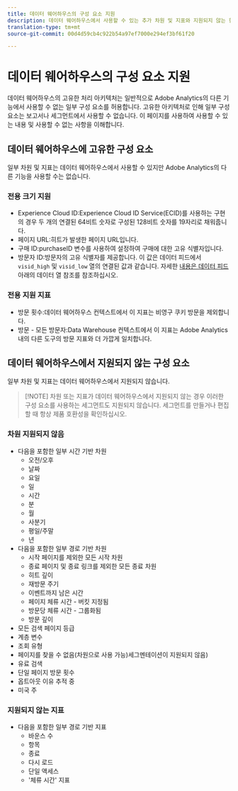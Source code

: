 ```yaml
---
title: 데이터 웨어하우스의 구성 요소 지원
description: 데이터 웨어하우스에서 사용할 수 있는 추가 차원 및 지표와 지원되지 않는 항목을 알아봅니다.
translation-type: tm+mt
source-git-commit: 00d4d59cb4c922b54a97ef7000e294ef3bf61f20

---
```



# 데이터 웨어하우스의 구성 요소 지원

데이터 웨어하우스의 고유한 처리 아키텍처는 일반적으로 Adobe Analytics의 다른 기능에서 사용할 수 없는 일부 구성 요소를 허용합니다. 고유한 아키텍처로 인해 일부 구성 요소는 보고서나 세그먼트에서 사용할 수 없습니다. 이 페이지를 사용하여 사용할 수 있는 내용 및 사용할 수 없는 사항을 이해합니다.

## 데이터 웨어하우스에 고유한 구성 요소

일부 차원 및 지표는 데이터 웨어하우스에서 사용할 수 있지만 Adobe Analytics의 다른 기능을 사용할 수는 없습니다.

### 전용 크기 지원

* Experience Cloud ID:Experience Cloud ID Service(ECID)를 사용하는 구현의 경우 두 개의 연결된 64비트 숫자로 구성된 128비트 숫자를 19자리로 채워줍니다.
* 페이지 URL:히트가 발생한 페이지 URL입니다.
* 구매 ID:purchaseID 변수를 사용하여 설정하여 구매에 대한 고유 식별자입니다.
* 방문자 ID:방문자의 고유 식별자를 제공합니다. 이 값은 데이터 피드에서 `visid_high` 및 `visid_low` 열의 연결된 값과 같습니다. 자세한 [내용은 데이터 피드](../analytics-data-feed/c-df-contents/datafeeds-reference.md) 아래의 데이터 열 참조를 참조하십시오.

### 전용 지원 지표

* 방문 횟수:데이터 웨어하우스 컨텍스트에서 이 지표는 비영구 쿠키 방문을 제외합니다.
* 방문 - 모든 방문자:Data Warehouse 컨텍스트에서 이 지표는 Adobe Analytics 내의 다른 도구의 방문 지표와 더 가깝게 일치합니다.

## 데이터 웨어하우스에서 지원되지 않는 구성 요소

일부 차원 및 지표는 데이터 웨어하우스에서 지원되지 않습니다.

> [!NOTE] 차원 또는 지표가 데이터 웨어하우스에서 지원되지 않는 경우 이러한 구성 요소를 사용하는 세그먼트도 지원되지 않습니다. 세그먼트를 만들거나 편집할 때 항상 제품 호환성을 확인하십시오.

### 차원 지원되지 않음

* 다음을 포함한 일부 시간 기반 차원
   * 오전/오후
   * 날짜
   * 요일
   * 일
   * 시간
   * 분
   * 월
   * 사분기
   * 평일/주말
   * 년
* 다음을 포함한 일부 경로 기반 차원
   * 시작 페이지를 제외한 모든 시작 차원
   * 종료 페이지 및 종료 링크를 제외한 모든 종료 차원
   * 히트 깊이
   * 재방문 주기
   * 이벤트까지 남은 시간
   * 페이지 체류 시간 - 버킷 지정됨
   * 방문당 체류 시간 - 그룹화됨
   * 방문 깊이
* 모든 검색 페이지 등급
* 계층 변수
* 조회 유형
* 페이지를 찾을 수 없음(차원으로 사용 가능)세그멘테이션이 지원되지 않음)
* 유료 검색
* 단일 페이지 방문 횟수
* 옵트아웃 이유 추적 중
* 미국 주

### 지원되지 않는 지표

* 다음을 포함한 일부 경로 기반 지표
   * 바운스 수
   * 항목
   * 종료
   * 다시 로드
   * 단일 액세스
   * '체류 시간' 지표
